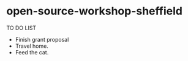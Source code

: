 # open-source-workshop-sheffield

TO DO LIST

- Finish grant proposal
- Travel home.
- Feed the cat.
